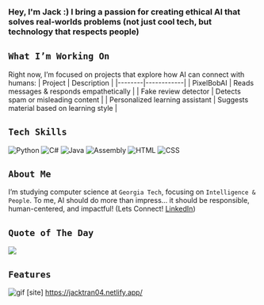 ### Hey, I'm Jack :) I bring a passion for creating **ethical AI that solves real-worlds problems** (not just cool tech, but technology that respects people)

## `What I’m Working On` 
Right now, I’m focused on projects that explore how AI can connect with humans:
| Project | Description |
|--------|------------|
| PixelBobAI | Reads messages & responds empathetically |
| Fake review detector  | Detects spam or misleading content |
| Personalized learning assistant | Suggests material based on learning style | 

## `Tech Skills`
![Python](https://img.shields.io/badge/Python-3670A0?style=for-the-badge&logo=python&logoColor=white) ![C#](https://img.shields.io/badge/C%23-239120?style=for-the-badge&logo=c-sharp&logoColor=white) ![Java](https://img.shields.io/badge/Java-ED8B00?style=for-the-badge&logo=java&logoColor=white) ![Assembly](https://img.shields.io/badge/Assembly-6E4B1F?style=for-the-badge&logo=asm&logoColor=white) ![HTML](https://img.shields.io/badge/HTML5-E34F26?style=for-the-badge&logo=html5&logoColor=white) ![CSS](https://img.shields.io/badge/CSS3-1572B6?style=for-the-badge&logo=css3&logoColor=white)

## `About Me`  
I’m studying computer science at `Georgia Tech`, focusing on `Intelligence & People`. To me, AI should do more than impress... it should be responsible, human-centered, and impactful! (Lets Connect! [LinkedIn](https://www.linkedin.com/in/jacktran04/))

## `Quote of The Day`
![](https://quotes-github-readme.vercel.app/api?type=horizontal&theme=radical)

## `Features`
![gif](https://github.com/user-attachments/assets/9a652e80-b7c4-4c31-92b0-71348fa3f77a) [site] https://jacktran04.netlify.app/

